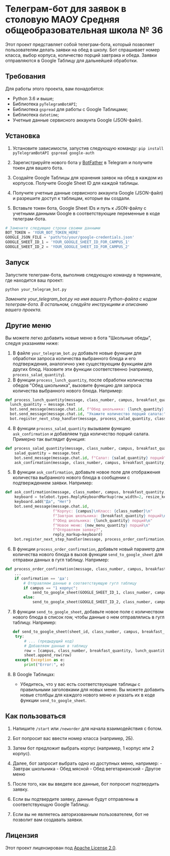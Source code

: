 # Телеграм-бот для заявок в столовую МАОУ Средняя общеобразовательная школа № 36

Этот проект представляет собой телеграм-бота, который позволяет пользователям делать заявки на обед в школу. Бот спрашивает номер класса, выбор корпуса, количество порций завтрака и обеда. Заявки отправляются в Google Таблицу для дальнейшей обработки.

## Требования

Для работы этого проекта, вам понадобятся:

- Python 3.6 и выше;
- Библиотека `pyTelegramBotAPI`;
- Библиотека `gspread` для работы с Google Таблицами;
- Библиотека `datetime`;
- Учетные данные сервисного аккаунта Google (JSON-файл).

## Установка

1. Установите зависимости, запустив следующую команду: `pip install pyTelegramBotAPI gspread google-auth`


2. Зарегистрируйте нового бота у [BotFather](https://t.me/BotFather) в Telegram и получите токен для вашего бота.

3. Создайте Google Таблицы для хранения заявок на обед в каждом из корпусов. Получите Google Sheet ID для каждой таблицы.

4. Получите учетные данные сервисного аккаунта Google (JSON-файл) и разрешите доступ к таблицам, которые вы создали.

5. Вставьте токен бота, Google Sheet IDs и путь к JSON-файлу с учетными данными Google в соответствующие переменные в коде телеграм-бота.
   
```python
# Замените следующие строки своими данными
BOT_TOKEN = 'YOUR_BOT_TOKEN_HERE'
GOOGLE_JSON_FILE = 'path/to/your/google-credentials.json'
GOOGLE_SHEET_ID_1 = 'YOUR_GOOGLE_SHEET_ID_FOR_CAMPUS_1'
GOOGLE_SHEET_ID_2 = 'YOUR_GOOGLE_SHEET_ID_FOR_CAMPUS_2' 
```

## Запуск

Запустите телеграм-бота, выполнив следующую команду в терминале, где находится ваш проект:

`python your_telegram_bot.py`

*Замените your_telegram_bot.py на имя вашего Python-файла с кодом телеграм-бота. В остальном, следуйте инструкциям и описанию вашего проекта.*

## Другие меню

Вы можете легко добавить новые меню в бота "Школьные обеды", следуя указаниям ниже:

1. В файле `your_telegram_bot.py` добавьте новые функции для обработки запроса количества выбранного блюда и его подтверждения, аналогично уже существующим функциям для других блюд. Назовите эти функции соответственно (например, `process_salad_quantity`).
2. В функции `process_lunch_quantity`, после обработки количества обедов "Обед школьника", вызовите функцию для запроса количества выбранного нового блюда. Например:
  ```python
 def process_lunch_quantity(message, class_number, campus, breakfast_quantity):
    lunch_quantity = message.text
    bot.send_message(message.chat.id, f"Обед школьника: {lunch_quantity} порций")
    bot.send_message(message.chat.id, "Укажите количество порций салата:")
    bot.register_next_step_handler(message, process_salad_quantity, class_number, campus, breakfast_quantity, lunch_quantity)
```
4. В функции `process_salad_quantity` вызываем функцию `ask_confirmation` и добавляем туда количество порций салата. Примерно так выглядит функция:
```python
def process_salad_quantity(message, class_number, campus, breakfast_quantity, lunch_quantity):
    salad_quantity = message.text
    bot.send_message(message.chat.id, f"Салат: {salad_quantity} порций")
    ask_confirmation(message, class_number, campus, breakfast_quantity, lunch_quantity, salad_quantity)
```

5. В функции `ask_confirmation`, добавьте новое поле для отображения количества выбранного нового блюда в сообщении с подтверждением заявки. Например:
   
```python
def ask_confirmation(message, class_number, campus, breakfast_quantity, lunch_quantity, salad_quantity):
    keyboard = telebot.types.ReplyKeyboardMarkup(row_width=2, resize_keyboard=True)
    keyboard.add("Да", "Нет")
    bot.send_message(message.chat.id,
                     f"Корпус: {campus}\nКласс: {class_number}\n"
                     f"Завтрак школьника: {breakfast_quantity} порций\n"
                     f"Обед школьника: {lunch_quantity} порций\n"
                     f"Новое меню: {new_menu_quantity} порций\n"
                     f"Отправляем заявку?",
                     reply_markup=keyboard)
    bot.register_next_step_handler(message, process_order_confirmation, class_number, campus, breakfast_quantity, lunch_quantity, salad_quantity)
```
6. В функции `process_order_confirmation`, добавьте новый параметр для количества нового блюда в вызов функции `send_to_google_sheet` для отправки данных в гугл таблицу. Например:
```python
def process_order_confirmation(message, class_number, campus, breakfast_quantity, lunch_quantity, salad_quantity):
    ...
    if confirmation == 'да':
        # Отправляем данные в соответствующую гугл таблицу
        if campus == "1 корпус":
            send_to_google_sheet(GOOGLE_SHEET_ID_1, class_number, campus, breakfast_quantity, lunch_quantity, salad_quantity)
        else:
            send_to_google_sheet(GOOGLE_SHEET_ID_2, class_number, campus, breakfast_quantity, lunch_quantity, salad_quantity)
```
7. В функции `send_to_google_sheet`, добавьте новое поле с количеством нового блюда в список row, чтобы данные о нем отправлялись в гугл таблицу. Например:
   ```python
   def send_to_google_sheet(sheet_id, class_number, campus, breakfast_quantity, lunch_quantity, salad_quantity):
    try:
        # ... (предыдущий код)
        # Добавляем данные в таблицу
        row = [campus, class_number, breakfast_quantity, lunch_quantity, salad_quantity]
        sheet.append_row(row)
    except Exception as e:
        print("Error:", e)
   ```
   
8. В Google Таблицах:
   - Убедитесь, что у вас есть соответствующие таблицы с правильными заголовками для новых меню. Вы можете добавить новые столбцы для каждого нового меню и указать их в коде функции `send_to_google_sheet`.


## Как пользоваться

1. Напишите `/start` или `/neworder` для начала взаимодействия с ботом.

2. Бот попросит вас ввести номер класса (например, 2Б).

3. Затем бот предложит выбрать корпус (например, 1 корпус или 2 корпус).

4. Далее, бот запросит выбрать одно из доступных меню, например:
        - Завтрак школьника
        - Обед мясной
        - Обед вегетарианский
        - Другое меню
5. После того, как вы введете все данные, бот попросит подтвердить заявку.

6. Если вы подтвердите заявку, данные будут отправлены в соответствующую Google Таблицу.

7. Если вы не являетесь авторизованным пользователем, бот не позволит вам создавать заявки.

## Лицензия

Этот проект лицензирован под [Apache License 2.0](LICENSE).
